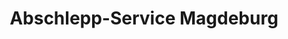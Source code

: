 ---
title: "Abschlepp-Service Magdeburg"
url: /magdeburg/abschlepp-service-magdeburg/
shop: Autowerkstatt
---